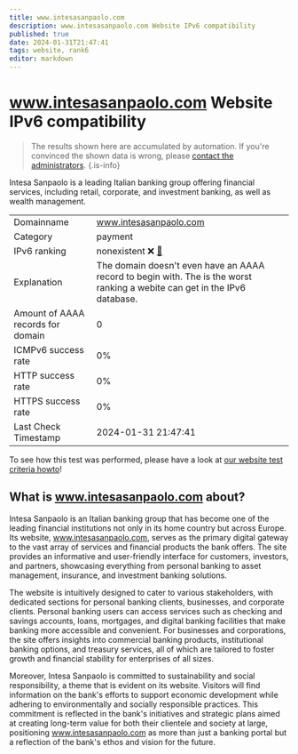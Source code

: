 ```yaml
---
title: www.intesasanpaolo.com
description: www.intesasanpaolo.com Website IPv6 compatibility
published: true
date: 2024-01-31T21:47:41
tags: website, rank6
editor: markdown
---
```


# www.intesasanpaolo.com Website IPv6 compatibility

> The results shown here are accumulated by automation. If you're convinced the shown data is wrong, please [contact the administrators](/howto/chat). 
{.is-info}

Intesa Sanpaolo is a leading Italian banking group offering financial services, including retail, corporate, and investment banking, as well as wealth management.


|   |   |
| - | - |
| Domainname | www.intesasanpaolo.com
| Category | payment |
| IPv6 ranking | nonexistent :x: [🔗](/howto/ranking) |
| Explanation | The domain doesn't even have an AAAA record to begin with. The is the worst ranking a webite can get in the IPv6 database. |
| Amount of AAAA records for domain | 0 |
| ICMPv6 success rate | 0%|
| HTTP success rate | 0% |
| HTTPS success rate | 0% |
| Last Check Timestamp | 2024-01-31 21:47:41 |

To see how this test was performed, please have a look at [our website test criteria howto](/howto/testcriteria/website)!


## What is www.intesasanpaolo.com about?
Intesa Sanpaolo is an Italian banking group that has become one of the leading financial institutions not only in its home country but across Europe. Its website, www.intesasanpaolo.com, serves as the primary digital gateway to the vast array of services and financial products the bank offers. The site provides an informative and user-friendly interface for customers, investors, and partners, showcasing everything from personal banking to asset management, insurance, and investment banking solutions.

The website is intuitively designed to cater to various stakeholders, with dedicated sections for personal banking clients, businesses, and corporate clients. Personal banking users can access services such as checking and savings accounts, loans, mortgages, and digital banking facilities that make banking more accessible and convenient. For businesses and corporations, the site offers insights into commercial banking products, institutional banking options, and treasury services, all of which are tailored to foster growth and financial stability for enterprises of all sizes.

Moreover, Intesa Sanpaolo is committed to sustainability and social responsibility, a theme that is evident on its website. Visitors will find information on the bank's efforts to support economic development while adhering to environmentally and socially responsible practices. This commitment is reflected in the bank's initiatives and strategic plans aimed at creating long-term value for both their clientele and society at large, positioning www.intesasanpaolo.com as more than just a banking portal but a reflection of the bank's ethos and vision for the future.


